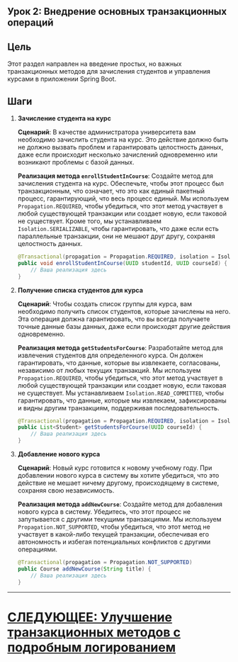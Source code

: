 ## Урок 2: Внедрение основных транзакционных операций

## Цель

Этот раздел направлен на введение простых, но важных транзакционных методов для зачисления студентов и управления курсами в приложении Spring Boot.

## Шаги

1. **Зачисление студента на курс**

   **Сценарий**: В качестве администратора университета вам необходимо зачислить студента на курс. Это действие должно быть не должно вызвать проблем и гарантировать целостность данных, даже если происходит несколько зачислений одновременно или возникают проблемы с базой данных.

   **Реализация метода `enrollStudentInCourse`**: Создайте метод для зачисления студента на курс. Обеспечьте, чтобы этот процесс был транзакционным, что означает, что это как единый пакетный процесс, гарантирующий, что весь процесс единый. Мы используем `Propagation.REQUIRED`, чтобы убедиться, что этот метод участвует в любой существующей транзакции или создает новую, если таковой не существует. Кроме того, мы устанавливаем `Isolation.SERIALIZABLE`, чтобы гарантировать, что даже если есть параллельные транзакции, они не мешают друг другу, сохраняя целостность данных.

   ```java
   @Transactional(propagation = Propagation.REQUIRED, isolation = Isolation.SERIALIZABLE)
   public void enrollStudentInCourse(UUID studentId, UUID courseId) {
       // Ваша реализация здесь
   }
   ```

2. **Получение списка студентов для курса**

   **Сценарий**: Чтобы создать список группы для курса, вам необходимо получить список студентов, которые зачислены на него. Эта операция должна гарантировать, что вы всегда получаете точные данные базы данных, даже если происходят другие действия одновременно.

   **Реализация метода `getStudentsForCourse`**: Разработайте метод для извлечения студентов для определенного курса. Он должен гарантировать, что данные, которые вы извлекаете, согласованы, независимо от любых текущих транзакций. Мы используем `Propagation.REQUIRED`, чтобы убедиться, что этот метод участвует в любой существующей транзакции или создает новую, если таковая не существует. Мы устанавливаем `Isolation.READ_COMMITTED`, чтобы гарантировать, что данные, которые мы извлекаем, зафиксированы и видны другим транзакциям, поддерживая последовательность.

   ```java
   @Transactional(propagation = Propagation.REQUIRED, isolation = Isolation.READ_COMMITTED)
   public List<Student> getStudentsForCourse(UUID courseId) {
       // Ваша реализация здесь
   }
   ```

3. **Добавление нового курса**

   **Сценарий**: Новый курс готовится к новому учебному году. При добавлении нового курса в систему вы хотите убедиться, что это действие не мешает ничему другому, происходящему в системе, сохраняя свою независимость.

   **Реализация метода `addNewCourse`**: Создайте метод для добавления нового курса в систему. Убедитесь, что этот процесс не запутывается с другими текущими транзакциями. Мы используем `Propagation.NOT_SUPPORTED`, чтобы убедиться, что этот метод не участвует в какой-либо текущей транзакции, обеспечивая его автономность и избегая потенциальных конфликтов с другими операциями.

   ```java
   @Transactional(propagation = Propagation.NOT_SUPPORTED)
   public Course addNewCourse(String title) {
       // Ваша реализация здесь
   }
   ```
   
---

# [СЛЕДУЮЩЕЕ: Улучшение транзакционных методов с подробным логированием](transactional-logging.md)

